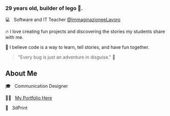 ### 29 years old, builder of lego 🧱.

💻 &nbsp; Software and IT Teacher [@ImmaginazioneeLavoro](https://immaginazioneelavoro.it/)

🔥 I love creating fun projects and discovering the stories my students share with me. 

🚀 I believe code is a way to learn, tell stories, and have fun together.

> "Every bug is just an adventure in disguise." 🐞


## About Me
:mortar_board: &nbsp; Communication Designer 

💪🏽 &nbsp; [My Portfolio Here](https://federicopozzi.github.io/)

:rocket: &nbsp; 3dPrint
